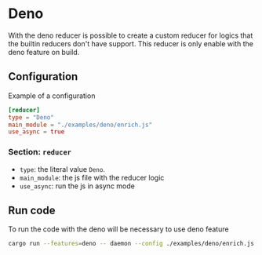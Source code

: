 # Deno

With the deno reducer is possible to create a custom reducer for logics that the builtin reducers don't have support. This reducer is only enable with the deno feature on build.

## Configuration

Example of a configuration

```toml
[reducer]
type = "Deno"
main_module = "./examples/deno/enrich.js"
use_async = true
```

### Section: `reducer`

- `type`: the literal value `Deno`.
- `main_module`: the js file with the reducer logic
- `use_async`: run the js in async mode


## Run code

To run the code with the deno will be necessary to use deno feature

```sh
cargo run --features=deno -- daemon --config ./examples/deno/enrich.js
```
